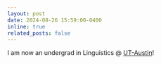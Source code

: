 ```yaml
---
layout: post
date: 2024-08-26 15:59:00-0400
inline: true
related_posts: false
---
```


I am now an undergrad in Linguistics @ [UT-Austin](https://www.utexas.edu/)!
